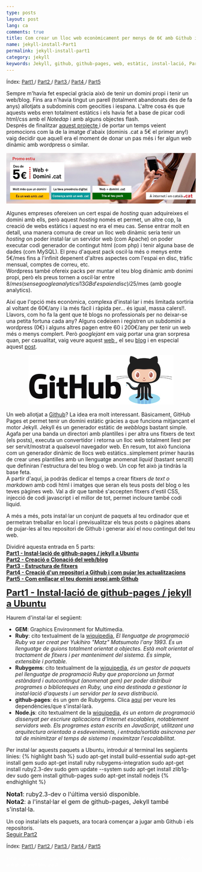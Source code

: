 ```yaml
---
type: posts
layout: post
lang: ca
comments: true
title: Com crear un lloc web econòmicament per menys de 6€ amb Github i Jekyll - Part1
name: jekyll-install-Part1
permalink: jekyll-install-part1
category: jekyll
keywords: Jekyll, github, github-pages, web, estàtic, instal·lació, Part1
---
```

<p>
<font size="2"> 
Índex:
<a href="/jekyll-install-part1"> Part1 </a>/
<a href="/jekyll-install-part2"> Part2 </a>/
<a href="/jekyll-install-part3"> Part3 </a>/
<a href="/jekyll-install-part4"> Part4 </a>/
<a href="/jekyll-install-part5"> Part5 </a>
</font>
</p>

Sempre m'havia fet especial gràcia això de tenir un domini propi i tenir un web/blog. Fins ara n'havia tingut un parell (totalment abandonats des de fa anys) allotjats a subdominis com geocities i iespana. L'altre cosa és que aquests webs eren totalment estàtics i els havia fet a base de picar codi html/css amb el <i>Notedap</i> i amb alguns objectes flash.<br>
Després de finalitzar <a href="/HD-tacho-part1">aquest projecte </a> i de portar un temps veient promocions com la de la imatge d'abaix (dominis .cat a 5€ el primer any!) vaig decidir que aquell era el moment de donar un pas més i fer algun web dinàmic amb wordpress o similar.<br>
<center><img src="/images/160722-jekyll/promoweb5euros.jpg"></center>

Algunes empreses ofereixen un cert espai de <i>hosting</i> quan adquireixes el domini amb ells, però aquest <i>hosting</i> només et permet, un altre cop, la creació de webs estàtics i aquest no era el meu cas. Sense entrar molt en detall, una manera comuna de crear un lloc web dinàmic seria tenir un <i>hosting</i> on poder instal·lar un servidor web (com Apache) on poder executar codi generador de contingut html (com php) i tenir alguna base de dades (com MySQL). El preu d'aquest pack oscil·la més o menys entre 5€/mes fins a l'infinit depenent d'altres aspectes com l'espai en disc, tràfic mensual, comptes de correu, etc.<br>
Wordpress també ofereix packs per muntar el teu blog dinàmic amb donimi propi, però els preus tornen a oscil·lar entre 8$/mes (sense google analytics i 13GB d'espai en disc) i 25$/mes (amb google analytics).<br>

Així que l'opció més econòmica, complexa d'instal·lar i més limitada sortiria al voltant de 60€/any i la més fàcil i ràpida per... és igual, massa calers!!. Llavors, com ho fa la gent que té blogs no professionals per no deixar-se una petita fortuna cada any? Alguns cedeixen i registren un subdomini a wordpress (0€) i alguns altres pagen entre 60 i 200€/any per tenir un web més o menys complert. Però <i>googlejant</i> em vaig portar una gran sorpresa quan, per casualitat, vaig veure aquest <a href="https://alexcican.com/" target="_blank"> web </a>, el seu <a href="https://alexcican.com/blog/" target="_blank">blog</a> i en especial aquest <a href="https://alexcican.com/post/guide-hosting-website-dropbox-github/" target="_blank">post</a>.<br>
<!--more-->

<center><img src="/images/160722-jekyll/githublogo.png"></center>

Un web allotjat a <a href="https://github.com/" target="_blank">Github</a>? La idea era molt interessant. Bàsicament, GitHub Pages et permet tenir un domini estàtic gràcies a que  funciona mitjançant el motor Jekyll. Jekyll és un generador estàtic de <i>webblogs</i> bastant simple. Agafa per una banda un directori amb plantilles i per altra uns fitxers de text (els posts), executa un convertidor i retorna un lloc web totalment llest per ser servit/mostrat a qualsevol navegador web. En resum, tot això funciona com un generador dinàmic de llocs web estàtics..simplement primer hauràs de crear unes plantilles amb un llenguatge anomenat <i>liquid</i> (bastant senzill) que definiran l'estructura del teu blog o web. Un cop fet això ja tindràs la base feta.<br>
 A partir d'aquí, ja podràs dedicar el temps a crear fitxers <i>de text o markdown</i> amb codi html i imatges que seran els teus posts del blog o les teves pàgines web. Val a dir que també s'accepten fitxers d'estil CSS, injecció de codi javascript i el millor de tot, permet incloure també codi liquid.<br>

A més a més, pots instal·lar un conjunt de paquets al teu ordinador que et permetran treballar en local i previsualitzar els teus posts o pàgines abans de pujar-les al teu repositori de Github i generar així el nou contingut del teu web.<br>

Dividiré aquesta entrada en 5 parts:<br>
<a href="#Part1"><b>Part1 - Instal·lació de github-pages / jekyll a Ubuntu</b></a><br>
<a href="/jekyll-install-part2"><b>Part2 - Creació o Clonació del web/blog</b></a><br>
<a href="/jekyll-install-part3"><b>Part3 - Estructura de fitxers</b></a><br>
<a href="/jekyll-install-part4"><b>Part4 - Creació d'un repositori a Github i com pujar les actualitzacions</b></a><br>
<a href="/jekyll-install-part5"><b>Part5 - Com enllaçar el teu domini propi amb Github </b></a><br>


<a name="Part1"></a> 
<font size="5"><b><u>Part1 - Instal·lació de github-pages / jekyll a Ubuntu</u></b></font>

Haurem d'instal·lar el següent:<br>
- <b>GEM</b>: Graphics Environment for Multimedia.<br>
- <b>Ruby</b>: cito textualment de la <a href="https://ca.wikipedia.org/wiki/Ruby" target="_blank">wiquipedia</a>, <i>El llenguatge de programació Ruby va ser creat per Yukihiro "Matz" Matsumoto l'any 1993. És un llenguatge de guions totalment orientat a objectes. Està molt orientat al tractament de fitxers i per manteniment del sistema. És simple, extensible i portable.</i><br>
- <b>Rubygems</b>: cito textualment de la <a href="https://en.wikipedia.org/wiki/RubyGems" target="_blank">wiquipedia</a>, <i>és un gestor de paquets pel llenguatge de programació Ruby que proporciona un format estàndard i autocontingut (anomenat gem) per poder distribuir programes o biblioteques en Ruby, una eina destinada a gestionar la instal·lació d'aquests i un servidor per la seva distribució.</i><br>
- <b>github-pages</b>: és un gem de Rubygems. Clica <a href="https://rubygems.org/gems/github-pages/" target="_blank">aquí</a> per veure les dependències/que s'instal·larà.<br>
- <b>Node.js</b>: cito textualment de la <a href="https://ca.wikipedia.org/wiki/Node.js" target="_blank">wiquipedia</a>, <i>és un entorn de programació dissenyat per escriure aplicacions d'Internet escalables, notablement servidors web. Els programes estan escrits en JavaScript, utilitzant una arquitectura orientada a esdeveniments, i entrada/sortida asíncrona per tal de minimitzar el temps de sistema i maximitzar l'escalabilitat</i>.<br>

Per instal·lar aquests paquets a Ubuntu, introduir al terminal les següents línies:
{% highlight bash %}
sudo apt-get install build-essential
sudo apt-get install gem
sudo apt-get install ruby rubygems-integration
sudo apt-get install ruby2.3-dev
sudo gem update --system
sudo apt-get install zlib1g-dev
sudo gem install github-pages
sudo apt-get install nodejs
{% endhighlight %}

<font size="3"><b>Nota1</b>: ruby2.3-dev o l'última versió disponible.<br>
<b>Nota2</b>: a l'instal·lar el gem de github-pages, Jekyll també s'instal·la.</font><br>

Un cop instal·lats els paquets, ara tocarà començar a jugar amb Github i els repositoris.<br>
<a href="/jekyll-install-part2">Seguir Part2</a>

<p>
<font size="2"> 
Índex:
<a href="/jekyll-install-part1"> Part1 </a>/
<a href="/jekyll-install-part2"> Part2 </a>/
<a href="/jekyll-install-part3"> Part3 </a>/
<a href="/jekyll-install-part4"> Part4 </a>/
<a href="/jekyll-install-part5"> Part5 </a>
</font>
</p>

<font color="white" size="1">Instal·lar jekyll. Instal·lar github-pages. Com vaig moure la meva pàgina web el meu web a github? Blogs amb github jekyll. Blog gratuït </font>

